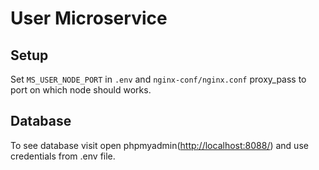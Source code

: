 # User Microservice

## Setup

Set `MS_USER_NODE_PORT` in `.env` and `nginx-conf/nginx.conf` proxy_pass to port on which node should works.

## Database

To see database visit open phpmyadmin(<http://localhost:8088/>) and use credentials from .env file.

